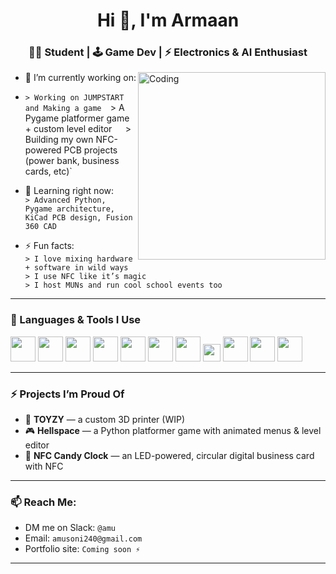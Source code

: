 <h1 align="center">Hi 👋, I'm Armaan</h1>
<h3 align="center">👨‍💻 Student | 🕹️ Game Dev | ⚡ Electronics & AI Enthusiast</h3>

<img align="right" alt="Coding" width="300" src="https://media.giphy.com/media/qgQUggAC3Pfv687qPC/giphy.gif">

- 🔭 I’m currently working on:
- `> Working on JUMPSTART and Making a game 
  `> A Pygame platformer game + custom level editor`  
  `> Building my own NFC-powered PCB projects (power bank, business cards, etc)`

- 🌱 Learning right now:  
  `> Advanced Python, Pygame architecture, KiCad PCB design, Fusion 360 CAD`

- ⚡ Fun facts:  
  `> I love mixing hardware + software in wild ways`  
  `> I use NFC like it’s magic`  
  `> I host MUNs and run cool school events too`

---

### 🧰 Languages & Tools I Use

<p align="left">
  <img src="https://cdn.jsdelivr.net/gh/devicons/devicon/icons/python/python-original.svg" height="40"/>
  <img src="https://cdn.jsdelivr.net/gh/devicons/devicon/icons/html5/html5-original.svg" height="40"/>
  <img src="https://cdn.jsdelivr.net/gh/devicons/devicon/icons/css3/css3-original.svg" height="40"/>
  <img src="https://cdn.jsdelivr.net/gh/devicons/devicon/icons/javascript/javascript-original.svg" height="40"/>
  <img src="https://cdn.jsdelivr.net/gh/devicons/devicon/icons/java/java-original.svg" height="40"/>
  <img src="https://cdn.jsdelivr.net/gh/devicons/devicon/icons/arduino/arduino-original.svg" height="40"/>
  <img src="https://cdn.jsdelivr.net/gh/devicons/devicon/icons/kicad/kicad-original.svg" height="40"/>
  <img src="https://img.shields.io/badge/Fusion%20360-E73C00?style=for-the-badge&logo=autodesk&logoColor=white" height="28"/>
  <img src="https://cdn.jsdelivr.net/gh/devicons/devicon/icons/github/github-original.svg" height="40"/>
  <img src="https://cdn.jsdelivr.net/gh/devicons/devicon/icons/vscode/vscode-original.svg" height="40"/>
  <img src="https://cdn.jsdelivr.net/gh/devicons/devicon/icons/figma/figma-original.svg" height="40"/>
</p>

---

### ⚡ Projects I’m Proud Of
- 🔌 **TOYZY** — a custom 3D printer (WIP)
- 🎮 **Hellspace** — a Python platformer game with animated menus & level editor
- 📱 **NFC Candy Clock** — an LED-powered, circular digital business card with NFC

---

### 📫 Reach Me:
- DM me on Slack: `@amu`
- Email: `amusoni240@gmail.com` 
- Portfolio site: `Coming soon ⚡`

---


